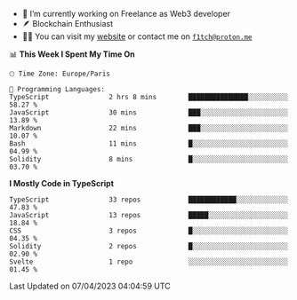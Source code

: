 - 🔭 I’m currently working on Freelance as Web3 developer
- 🪶 Blockchain Enthusiast
- 👨‍💻 You can visit my [website](https://f1tch.xyz) or contact me on [`f1tch@proton.me`](mailto:f1tch@proton.me)

<!--START_SECTION:waka-->
📊 **This Week I Spent My Time On** 

```text
🕑︎ Time Zone: Europe/Paris

💬 Programming Languages: 
TypeScript               2 hrs 8 mins        ███████████████░░░░░░░░░░   58.27 % 
JavaScript               30 mins             ███░░░░░░░░░░░░░░░░░░░░░░   13.89 % 
Markdown                 22 mins             ███░░░░░░░░░░░░░░░░░░░░░░   10.07 % 
Bash                     11 mins             █░░░░░░░░░░░░░░░░░░░░░░░░   04.99 % 
Solidity                 8 mins              █░░░░░░░░░░░░░░░░░░░░░░░░   03.70 % 
```

**I Mostly Code in TypeScript** 

```text
TypeScript               33 repos            ████████████░░░░░░░░░░░░░   47.83 % 
JavaScript               13 repos            █████░░░░░░░░░░░░░░░░░░░░   18.84 % 
CSS                      3 repos             █░░░░░░░░░░░░░░░░░░░░░░░░   04.35 % 
Solidity                 2 repos             █░░░░░░░░░░░░░░░░░░░░░░░░   02.90 % 
Svelte                   1 repo              ░░░░░░░░░░░░░░░░░░░░░░░░░   01.45 % 
```




 Last Updated on 07/04/2023 04:04:59 UTC
<!--END_SECTION:waka-->
